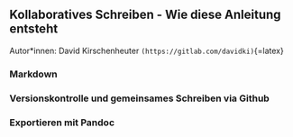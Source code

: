 ## Kollaboratives Schreiben - Wie diese Anleitung entsteht

Autor*innen: David Kirschenheuter `(https://gitlab.com/davidki)`{=latex}

### Markdown



### Versionskontrolle und gemeinsames Schreiben via Github



### Exportieren mit Pandoc



